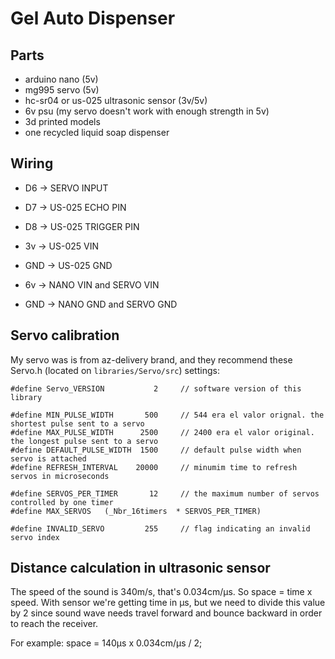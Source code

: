 # Gel Auto Dispenser

## Parts
- arduino nano (5v)
- mg995 servo (5v)
- hc-sr04 or us-025 ultrasonic sensor (3v/5v)
- 6v psu (my servo doesn't work with enough strength in 5v)
- 3d printed models
- one recycled liquid soap dispenser


## Wiring
- D6 -> SERVO INPUT
- D7 -> US-025 ECHO PIN
- D8 -> US-025 TRIGGER PIN
- 3v -> US-025 VIN
- GND -> US-025 GND

- 6v -> NANO VIN and SERVO VIN
- GND -> NANO GND and SERVO GND

## Servo calibration
My servo was is from az-delivery brand, and they recommend these Servo.h (located on `libraries/Servo/src`) settings:

```
#define Servo_VERSION           2     // software version of this library

#define MIN_PULSE_WIDTH       500     // 544 era el valor orignal. the shortest pulse sent to a servo  
#define MAX_PULSE_WIDTH      2500     // 2400 era el valor original. the longest pulse sent to a servo 
#define DEFAULT_PULSE_WIDTH  1500     // default pulse width when servo is attached
#define REFRESH_INTERVAL    20000     // minumim time to refresh servos in microseconds 

#define SERVOS_PER_TIMER       12     // the maximum number of servos controlled by one timer 
#define MAX_SERVOS   (_Nbr_16timers  * SERVOS_PER_TIMER)

#define INVALID_SERVO         255     // flag indicating an invalid servo index
```

## Distance calculation in ultrasonic sensor
The speed of the sound is 340m/s, that's 0.034cm/µs.
So space = time x speed.
With sensor we're getting time in µs, but we need to divide this value by 2 since sound wave needs travel forward and bounce backward in order to reach the receiver. 

For example: space = 140µs x 0.034cm/µs / 2; 
